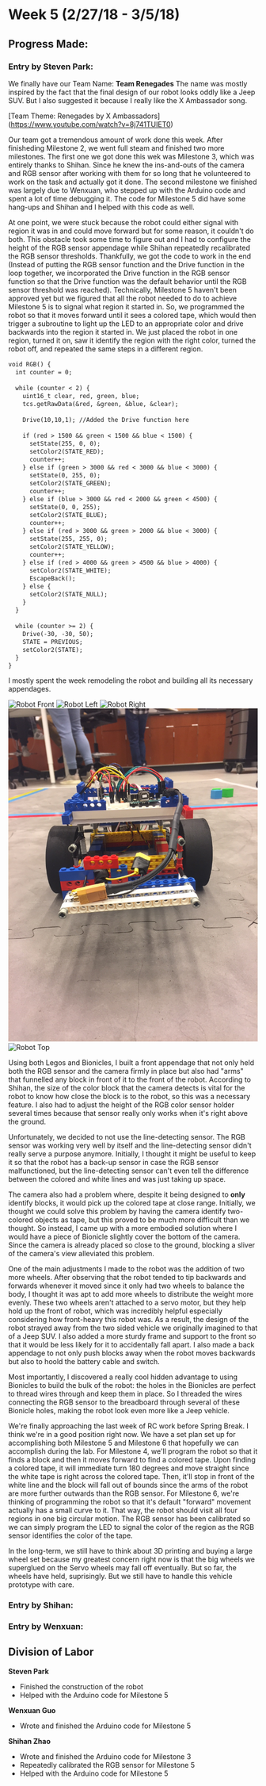 # Week 5 (2/27/18 - 3/5/18)

## Progress Made:

### Entry by Steven Park:

We finally have our Team Name: **Team Renegades**
The name was mostly inspired by the fact that the final design of our robot looks oddly like a Jeep SUV. But I also suggested it because I really like the X Ambassador song.

[Team Theme: Renegades by X Ambassadors] (https://www.youtube.com/watch?v=8j741TUIET0)

Our team got a tremendous amount of work done this week. After finisheding Milestone 2, we went full steam and finished two more milestones. 
The first one we got done this wek was Milestone 3, which was entirely thanks to Shihan. Since he knew the ins-and-outs of the camera and RGB sensor after working with them for so long that he volunteered to work on the task and actually got it done.
The second milestone we finished was largely due to Wenxuan, who stepped up with the Arduino code and spent a lot of time debugging it. 
The code for Milestone 5 did have some hang-ups and Shihan and I helped with this code as well. 

At one point, we were stuck because the robot could either signal with region it was in and could move forward but for some reason, it couldn't do both.
This obstacle took some time to figure out and I had to configure the height of the RGB sensor appendage while Shihan repeatedly recalibrated the RGB sensor thresholds.
Thankfully, we got the code to work in the end (Instead of putting the RGB sensor function and the Drive function in the loop together, we incorporated the Drive function in the RGB sensor function so that the Drive function was the default behavior until the RGB sensor threshold was reached).
Technically, Milestone 5 haven't been approved yet but we figured that all the robot needed to do to achieve Milestone 5 is to signal what region it started in. 
So, we programmed the robot so that it moves forward until it sees a colored tape, which would then trigger a subroutine to light up the LED to an appropriate color and drive backwards into the region it started in.
We just placed the robot in one region, turned it on, saw it identify the region with the right color, turned the robot off, and repeated the same steps in a different region.


```
void RGB() {
  int counter = 0;
  
  while (counter < 2) {
    uint16_t clear, red, green, blue;
    tcs.getRawData(&red, &green, &blue, &clear);

    Drive(10,10,1);	//Added the Drive function here
    
    if (red > 1500 && green < 1500 && blue < 1500) {
      setState(255, 0, 0);
      setColor2(STATE_RED);
      counter++;
    } else if (green > 3000 && red < 3000 && blue < 3000) {
      setState(0, 255, 0);
      setColor2(STATE_GREEN);
      counter++;
    } else if (blue > 3000 && red < 2000 && green < 4500) {
      setState(0, 0, 255);
      setColor2(STATE_BLUE);
      counter++;
    } else if (red > 3000 && green > 2000 && blue < 3000) {
      setState(255, 255, 0);
      setColor2(STATE_YELLOW);
      counter++;
    } else if (red > 4000 && green > 4500 && blue > 4000) {
      setColor2(STATE_WHITE);
      EscapeBack();
    } else {
      setColor2(STATE_NULL);
    }
  }

  while (counter >= 2) {
    Drive(-30, -30, 50);
    STATE = PREVIOUS;
    setColor2(STATE);
  }
}
```

I mostly spent the week remodeling the robot and building all its necessary appendages. 

![Robot Front](/Vassar-Robot-Competition-2018/teamB/tree/master/Photos_and_Videos/Week5/Front.JPG)
![Robot Left](/teamB/tree/master/Photos_and_Videos/Week5/Left.JPG)
![Robot Right](/tree/master/Photos_and_Videos/Week5/Right.JPG)
![Robot Back](/Photos_and_Videos/Week5/Back.JPG)
![Robot Top](https://github.com/Vassar-Robot-Competition-2018/teamB/tree/master/Photos_and_Videos/Week5/Top.JPG)

Using both Legos and Bionicles, I built a front appendage that not only held both the RGB sensor and the camera firmly in place but also had "arms" that funnelled any block in front of it to the front of the robot.
According to Shihan, the size of the color block that the camera detects is vital for the robot to know how close the block is to the robot, so this was a necessary feature.
I also had to adjust the height of the RGB color sensor holder several times because that sensor really only works when it's right above the ground.

Unfortunately, we decided to not use the line-detecting sensor. The RGB sensor was working very well by itself and the line-detecting sensor didn't really serve a purpose anymore.
Initially, I thought it might be useful to keep it so that the robot has a back-up sensor in case the RGB sensor malfunctioned, but the line-detecting sensor can't even tell the difference between the colored and white lines and was just taking up space.

The camera also had a problem where, despite it being designed to **only** identify blocks, it would pick up the colored tape at close range. 
Initially, we thought we could solve this problem by having the camera identify two-colored objects as tape, but this proved to be much more difficult than we thought. 
So instead, I came up with a more embodied solution where I would have a piece of Bionicle slightly cover the bottom of the camera. Since the camera is already placed so close to the ground, blocking a sliver of the camera's view alleviated this problem.

One of the main adjustments I made to the robot was the addition of two more wheels. After observing that the robot tended to tip backwards and forwards whenever it moved since it only had two wheels to balance the body, I thought it was apt to add more wheels to distribute the weight more evenly.
These two wheels aren't attached to a servo motor, but they help hold up the front of robot, which was incredibly helpful especially considering how front-heavy this robot was. As a result, the design of the robot strayed away from the two sided vehicle we originally imagined to that of a Jeep SUV.
I also added a more sturdy frame and support to the front so that it would be less likely for it to accidentally fall apart. I also made a back appendage to not only push blocks away when the robot moves backwards but also to hoold the battery cable and switch.

Most importantly, I discovered a really cool hidden advantage to using Bionicles to build the bulk of the robot: the holes in the Bionicles are perfect to thread wires through and keep them in place.
So I threaded the wires connecting the RGB sensor to the breadboard through several of these Bionicle holes, making the robot look even more like a Jeep vehicle.

We're finally approaching the last week of RC work before Spring Break. I think we're in a good position right now. We have a set plan set up for accomplishing both Milestone 5 and Milestone 6 that hopefully we can accomplish during the lab.
For Milestone 4, we'll program the robot so that it finds a block and then it moves forward to find a colored tape. Upon finding a colored tape, it will immediate turn 180 degrees and move straight since the white tape is right across the colored tape. Then, it'll stop in front of the white line and the block will fall out of bounds since the arms of the robot are more further outwards than the RGB sensor.
For Milestone 6, we're thinking of programming the robot so that it's default "forward" movement actually has a small curve to it. That way, the robot should visit all four regions in one big circular motion. The RGB sensor has been calibrated so we can simply program the LED to signal the color of the region as the RGB sensor identifies the color of the tape.

In the long-term, we still have to think about 3D printing and buying a large wheel set because my greatest concern right now is that the big wheels we superglued on the Servo wheels may fall off eventually. But so far, the wheels have held, suprisingly.
But we still have to handle this vehicle prototype with care.


### Entry by Shihan:


### Entry by Wenxuan:


## Division of Labor
**Steven Park**
- Finished the construction of the robot
- Helped with the Arduino code for Milestone 5

**Wenxuan Guo**
- Wrote and finished the Arduino code for Milestone 5

**Shihan Zhao**
- Wrote and finished the Arduino code for Milestone 3
- Repeatedly calibrated the RGB sensor for Milestone 5
- Helped with the Arduino code for Milestone 5
